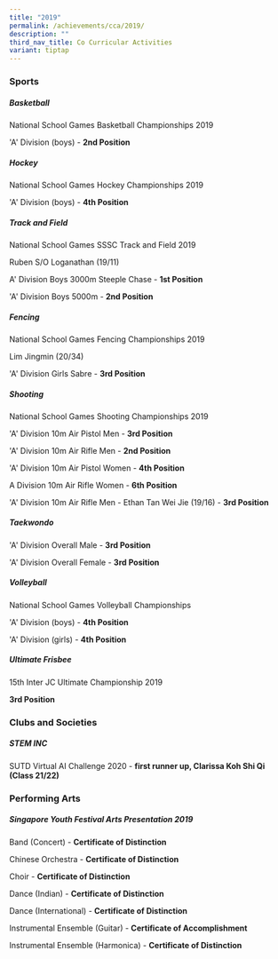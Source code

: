 ```yaml
---
title: "2019"
permalink: /achievements/cca/2019/
description: ""
third_nav_title: Co Curricular Activities
variant: tiptap
---
```

<h3>Sports</h3>
<h5>Basketball</h5>
<p>National School Games Basketball Championships 2019</p>
<p>'A' Division (boys) -&nbsp;<strong>2nd Position</strong>
</p>
<h5>Hockey</h5>
<p>National School Games Hockey Championships 2019</p>
<p>'A' Division (boys) -&nbsp;<strong>4th Position</strong>
</p>
<h5>Track and Field</h5>
<p>National School Games SSSC Track and Field 2019</p>
<p>Ruben S/O Loganathan (19/11)</p>
<p>A' Division Boys 3000m Steeple Chase -&nbsp;<strong>1st Position</strong>
</p>
<p>'A' Division Boys 5000m -&nbsp;<strong>2nd Position</strong>
</p>
<h5>Fencing</h5>
<p>National School Games Fencing Championships 2019</p>
<p>Lim Jingmin (20/34)</p>
<p>'A' Division Girls Sabre -&nbsp;<strong>3rd Position</strong>
</p>
<h5>Shooting</h5>
<p>National School Games Shooting Championships 2019</p>
<p>'A' Division 10m Air Pistol Men -&nbsp;<strong>3rd Position</strong>
</p>
<p>'A' Division 10m Air Rifle Men -&nbsp;<strong>2nd Position</strong>
</p>
<p>'A' Division 10m Air Pistol Women -&nbsp;<strong>4th Position</strong>
</p>
<p>A Division 10m Air Rifle Women -&nbsp;<strong>6th Position</strong>
</p>
<p>'A' Division 10m Air Rifle Men - Ethan Tan Wei Jie (19/16) -&nbsp;<strong>3rd Position</strong>
</p>
<h5>Taekwondo</h5>
<p>'A' Division Overall Male -&nbsp;<strong>3rd Position</strong>
</p>
<p>'A' Division Overall Female -&nbsp;<strong>3rd&nbsp;Position</strong>
</p>
<h5>Volleyball</h5>
<p>National School Games Volleyball Championships</p>
<p>'A' Division (boys) -&nbsp;<strong>4th Position</strong>
</p>
<p>'A' Division (girls) -&nbsp;<strong>4th Position</strong>
</p>
<h5>Ultimate Frisbee</h5>
<p>15th Inter JC Ultimate Championship 2019</p>
<p><strong>3rd Position</strong>
</p>
<h3>Clubs and Societies</h3>
<h5>STEM INC</h5>
<p>SUTD Virtual AI Challenge 2020 -&nbsp;<strong>first runner up, Clarissa Koh Shi Qi (Class 21/22)</strong>
</p>
<h3>Performing Arts</h3>
<h5>Singapore Youth Festival Arts Presentation 2019</h5>
<p>Band (Concert) -&nbsp;<strong>Certificate of Distinction</strong>
</p>
<p>Chinese Orchestra -&nbsp;<strong>Certificate of Distinction</strong>
</p>
<p>Choir -&nbsp;<strong>Certificate of Distinction</strong>
</p>
<p>Dance (Indian) -&nbsp;<strong>Certificate of Distinction</strong>
</p>
<p>Dance (International) -&nbsp;<strong>Certificate of Distinction</strong>
</p>
<p>Instrumental Ensemble (Guitar) -&nbsp;<strong>Certificate of Accomplishment</strong>
</p>
<p>Instrumental Ensemble (Harmonica) -&nbsp;<strong>Certificate of Distinction</strong>
</p>